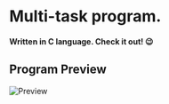 # Multi-task program. 

 #### Written in C language. Check it out!  :wink:

##  Program Preview       
    
![Preview](https://user-images.githubusercontent.com/86360412/138126055-ea21feb5-d8a0-4083-9fc4-db9bde33ea5f.png)
